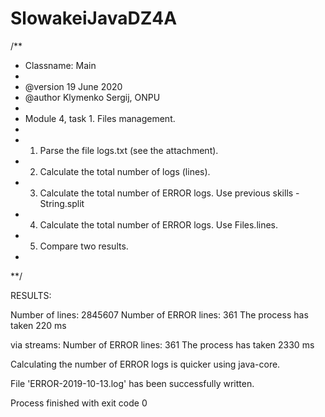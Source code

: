 # SlowakeiJavaDZ4A

/**
  * Classname: Main
  *
  * @version     19 June 2020
  * @author      Klymenko Sergij, ONPU
  *
  *  Module 4, task 1. Files management.
  *
  * 1. Parse the file logs.txt (see the attachment).
  * 2. Calculate the total number of logs (lines).
  * 3. Calculate the total number of ERROR logs. Use previous skills - String.split
  * 4. Calculate the total number of ERROR logs. Use Files.lines.
  * 5. Compare two results.
  *
  **/
  
  RESULTS:
  
Number of lines: 2845607
Number of ERROR lines: 361
The process has taken 220 ms

via streams:
Number of ERROR lines: 361
The process has taken 2330 ms

Calculating the number of ERROR logs is quicker using java-core.

File 'ERROR-2019-10-13.log' has been successfully written.

  Process finished with exit code 0
